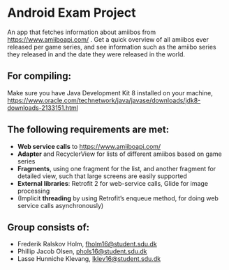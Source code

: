 # Android Exam Project
An app that fetches information about amiibos from https://www.amiiboapi.com/ . Get a quick overview of all amiibos ever released per game series, and see information such as the amiibo series they released in and the date they were released in the world.

## For compiling:
Make sure you have Java Development Kit 8 installed on your machine, https://www.oracle.com/technetwork/java/javase/downloads/jdk8-downloads-2133151.html

## The following requirements are met:
* **Web service calls** to https://www.amiiboapi.com/
* **Adapter** and RecyclerView for lists of different amiibos based on game series 
* **Fragments**, using one fragment for the list, and another fragment for detailed view, such that large screens are easily supported
* **External libraries**: Retrofit 2 for web-service calls, Glide for image processing
* (Implicit **threading** by using Retrofit’s enqueue method, for doing web service calls asynchronously)

## Group consists of:
* Frederik Ralskov Holm, fholm16@student.sdu.dk 
* Phillip Jacob Olsen, phols16@student.sdu.dk 
* Lasse Hunniche Klevang, lklev16@student.sdu.dk 
